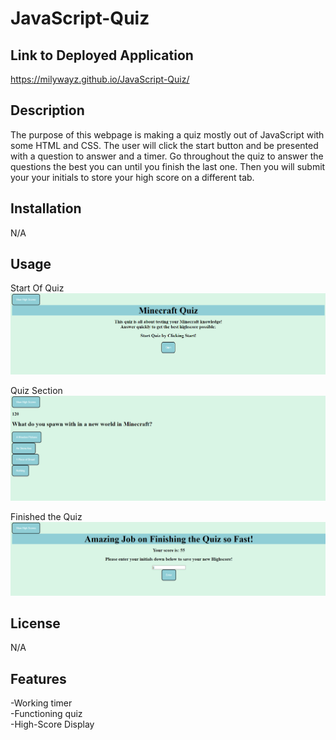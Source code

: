 # JavaScript-Quiz

## Link to Deployed Application

https://milywayz.github.io/JavaScript-Quiz/


## Description

The purpose of this webpage is making a quiz mostly out of JavaScript with some HTML and CSS. The user will click the start button and be presented with
 a question to answer and a timer. Go throughout the quiz to answer the questions the best you can until you finish the last one. Then you will submit your
  your initials to store your high score on a different tab.

## Installation

N/A

## Usage
Start Of Quiz
![Alt text](./assets/Webpage-Image.png)

Quiz Section
![Alt text](./assets/Quiz-Image.png)

Finished the Quiz
![Alt text](./assets/Finish-Image.png)

   
## License

N/A


## Features

-Working timer<br>
-Functioning quiz<br>
-High-Score Display
